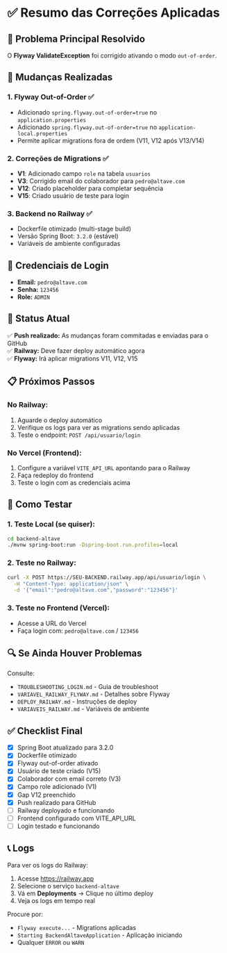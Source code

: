 # ✅ Resumo das Correções Aplicadas

## 🎯 Problema Principal Resolvido

O **Flyway ValidateException** foi corrigido ativando o modo `out-of-order`.

## 📝 Mudanças Realizadas

### 1. Flyway Out-of-Order ✅
- Adicionado `spring.flyway.out-of-order=true` no `application.properties`
- Adicionado `spring.flyway.out-of-order=true` no `application-local.properties`
- Permite aplicar migrations fora de ordem (V11, V12 após V13/V14)

### 2. Correções de Migrations ✅
- **V1**: Adicionado campo `role` na tabela `usuarios`
- **V3**: Corrigido email do colaborador para `pedro@altave.com`
- **V12**: Criado placeholder para completar sequência
- **V15**: Criado usuário de teste para login

### 3. Backend no Railway ✅
- Dockerfile otimizado (multi-stage build)
- Versão Spring Boot: `3.2.0` (estável)
- Variáveis de ambiente configuradas

## 🔑 Credenciais de Login

- **Email:** `pedro@altave.com`
- **Senha:** `123456`
- **Role:** `ADMIN`

## 🚀 Status Atual

✅ **Push realizado:** As mudanças foram commitadas e enviadas para o GitHub  
✅ **Railway:** Deve fazer deploy automático agora  
✅ **Flyway:** Irá aplicar migrations V11, V12, V15

## 📋 Próximos Passos

### No Railway:
1. Aguarde o deploy automático
2. Verifique os logs para ver as migrations sendo aplicadas
3. Teste o endpoint: `POST /api/usuario/login`

### No Vercel (Frontend):
1. Configure a variável `VITE_API_URL` apontando para o Railway
2. Faça redeploy do frontend
3. Teste o login com as credenciais acima

## 🧪 Como Testar

### 1. Teste Local (se quiser):
```bash
cd backend-altave
./mvnw spring-boot:run -Dspring-boot.run.profiles=local
```

### 2. Teste no Railway:
```bash
curl -X POST https://SEU-BACKEND.railway.app/api/usuario/login \
  -H "Content-Type: application/json" \
  -d '{"email":"pedro@altave.com","password":"123456"}'
```

### 3. Teste no Frontend (Vercel):
- Acesse a URL do Vercel
- Faça login com: `pedro@altave.com` / `123456`

## 🔍 Se Ainda Houver Problemas

Consulte:
- `TROUBLESHOOTING_LOGIN.md` - Guia de troubleshoot
- `VARIAVEL_RAILWAY_FLYWAY.md` - Detalhes sobre Flyway
- `DEPLOY_RAILWAY.md` - Instruções de deploy
- `VARIAVEIS_RAILWAY.md` - Variáveis de ambiente

## ✅ Checklist Final

- [x] Spring Boot atualizado para 3.2.0
- [x] Dockerfile otimizado
- [x] Flyway out-of-order ativado
- [x] Usuário de teste criado (V15)
- [x] Colaborador com email correto (V3)
- [x] Campo role adicionado (V1)
- [x] Gap V12 preenchido
- [x] Push realizado para GitHub
- [ ] Railway deployado e funcionando
- [ ] Frontend configurado com VITE_API_URL
- [ ] Login testado e funcionando

## 📞 Logs

Para ver os logs do Railway:
1. Acesse https://railway.app
2. Selecione o serviço `backend-altave`
3. Vá em **Deployments** → Clique no último deploy
4. Veja os logs em tempo real

Procure por:
- `Flyway execute...` - Migrations aplicadas
- `Starting BackendAltaveApplication` - Aplicação iniciando
- Qualquer `ERROR` ou `WARN`

